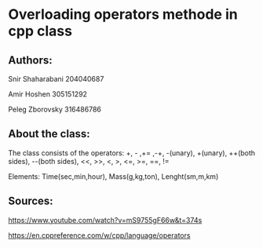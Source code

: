 #  Overloading operators methode in cpp class

## Authors:

Snir Shaharabani 204040687

Amir Hoshen 305151292

Peleg Zborovsky 316486786

## About the class:

The class consists of the operators:
 +, - ,+= ,-+, -(unary), +(unary), ++(both sides), --(both sides), <<, >>, <, >, <=, >=, ==, !=

Elements: Time(sec,min,hour), Mass(g,kg,ton), Lenght(sm,m,km)

## Sources:

https://www.youtube.com/watch?v=mS9755gF66w&t=374s

https://en.cppreference.com/w/cpp/language/operators
